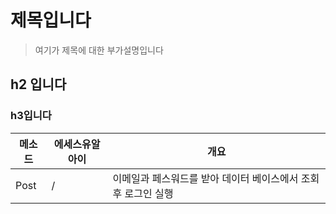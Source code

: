 # 제목입니다
> 여기가 제목에 대한 부가설명입니다

## h2 입니다

### h3입니다

|메소드|에세스유알아이|개요|
|-------|-------------|------------------------------------------|
|Post|/|이메일과 페스워드를 받아 데이터 베이스에서 조회 후 로그인 실행|
